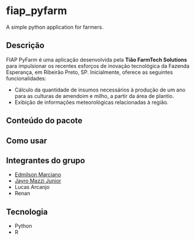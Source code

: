# fiap_pyfarm
A simple python application for farmers.

Descrição
---------

FIAP PyFarm é uma aplicação desenvolvida pela **Tião FarmTech Solutions** para impulsionar os recentes esforços de inovação tecnológica da Fazenda Esperança, em Ribeirão Preto, SP. Inicialmente, oferece as seguintes funcionalidades:

- Cálculo da quantidade de insumos necessários à produção de um ano para as culturas de amendoim e milho, a partir da área de plantio.
- Exibição de informações meteorológicas relacionadas à região.


Conteúdo do pacote
------------------



Como usar
---------



Integrantes do grupo
--------------------

- [Edmilson Marciano](https://github.com/marciano64)
- [Jayro Mazzi Junior](https://github.com/jayrom)
- Lucas Arcanjo
- Renan

Tecnologia
----------

- Python
- R


